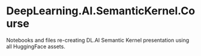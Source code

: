 # DeepLearning.AI.SemanticKernel.Course
Notebooks and files re-creating DL.AI Semantic Kernel presentation using all HuggingFace assets.
